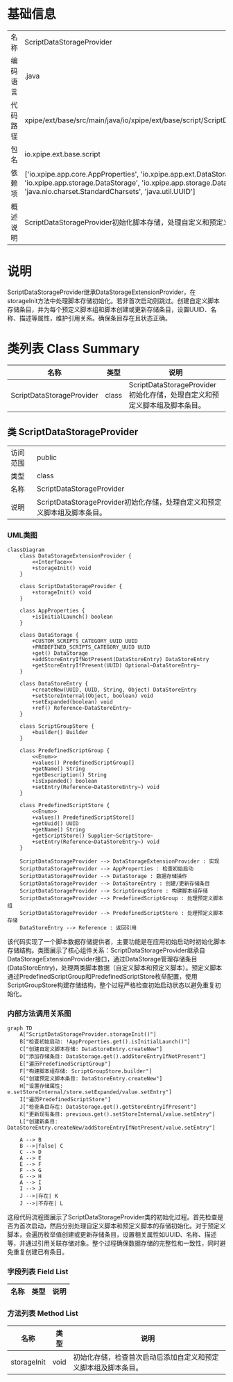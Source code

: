 # 基础信息

|      |      |
|------|------|
| 名称 | ScriptDataStorageProvider |
| 编码语言 | .java |
| 代码路径 | xpipe/ext/base/src/main/java/io/xpipe/ext/base/script/ScriptDataStorageProvider.java |
| 包名 | io.xpipe.ext.base.script |
| 依赖项 | ['io.xpipe.app.core.AppProperties', 'io.xpipe.app.ext.DataStorageExtensionProvider', 'io.xpipe.app.storage.DataStorage', 'io.xpipe.app.storage.DataStoreEntry', 'java.nio.charset.StandardCharsets', 'java.util.UUID'] |
| 概述说明 | ScriptDataStorageProvider初始化脚本存储，处理自定义和预定义脚本组及脚本条目。 |

# 说明

ScriptDataStorageProvider继承DataStorageExtensionProvider，在storageInit方法中处理脚本存储初始化。若非首次启动则跳过。创建自定义脚本存储条目，并为每个预定义脚本组和脚本创建或更新存储条目，设置UUID、名称、描述等属性，维护引用关系。确保条目存在且状态正确。

# 类列表 Class Summary

| 名称   | 类型  | 说明 |
|-------|------|-------------|
| ScriptDataStorageProvider | class | ScriptDataStorageProvider初始化存储，处理自定义和预定义脚本组及脚本条目。 |



## 类 ScriptDataStorageProvider

|      |      |
|------|------|
| 访问范围 | public |
| 类型 | class |
| 名称 | ScriptDataStorageProvider |
| 说明 | ScriptDataStorageProvider初始化存储，处理自定义和预定义脚本组及脚本条目。 |


### UML类图

```mermaid
classDiagram
    class DataStorageExtensionProvider {
        <<Interface>>
        +storageInit() void
    }

    class ScriptDataStorageProvider {
        +storageInit() void
    }

    class AppProperties {
        +isInitialLaunch() boolean
    }

    class DataStorage {
        +CUSTOM_SCRIPTS_CATEGORY_UUID UUID
        +PREDEFINED_SCRIPTS_CATEGORY_UUID UUID
        +get() DataStorage
        +addStoreEntryIfNotPresent(DataStoreEntry) DataStoreEntry
        +getStoreEntryIfPresent(UUID) Optional~DataStoreEntry~
    }

    class DataStoreEntry {
        +createNew(UUID, UUID, String, Object) DataStoreEntry
        +setStoreInternal(Object, boolean) void
        +setExpanded(boolean) void
        +ref() Reference~DataStoreEntry~
    }

    class ScriptGroupStore {
        +builder() Builder
    }

    class PredefinedScriptGroup {
        <<Enum>>
        +values() PredefinedScriptGroup[]
        +getName() String
        +getDescription() String
        +isExpanded() boolean
        +setEntry(Reference~DataStoreEntry~) void
    }

    class PredefinedScriptStore {
        <<Enum>>
        +values() PredefinedScriptStore[]
        +getUuid() UUID
        +getName() String
        +getScriptStore() Supplier~ScriptStore~
        +setEntry(Reference~DataStoreEntry~) void
    }

    ScriptDataStorageProvider --> DataStorageExtensionProvider : 实现
    ScriptDataStorageProvider --> AppProperties : 检查初始启动
    ScriptDataStorageProvider --> DataStorage : 数据存储操作
    ScriptDataStorageProvider --> DataStoreEntry : 创建/更新存储条目
    ScriptDataStorageProvider --> ScriptGroupStore : 构建脚本组存储
    ScriptDataStorageProvider --> PredefinedScriptGroup : 处理预定义脚本组
    ScriptDataStorageProvider --> PredefinedScriptStore : 处理预定义脚本存储
    DataStoreEntry --> Reference : 返回引用
```

该代码实现了一个脚本数据存储提供者，主要功能是在应用初始启动时初始化脚本存储结构。类图展示了核心组件关系：ScriptDataStorageProvider继承自DataStorageExtensionProvider接口，通过DataStorage管理存储条目(DataStoreEntry)，处理两类脚本数据（自定义脚本和预定义脚本）。预定义脚本通过PredefinedScriptGroup和PredefinedScriptStore枚举配置，使用ScriptGroupStore构建存储结构，整个过程严格检查初始启动状态以避免重复初始化。


### 内部方法调用关系图

```mermaid
graph TD
    A["ScriptDataStorageProvider.storageInit()"]
    B["检查初始启动: !AppProperties.get().isInitialLaunch()"]
    C["创建自定义脚本存储: DataStoreEntry.createNew"]
    D["添加存储条目: DataStorage.get().addStoreEntryIfNotPresent"]
    E["遍历PredefinedScriptGroup"]
    F["构建脚本组存储: ScriptGroupStore.builder"]
    G["创建预定义脚本条目: DataStoreEntry.createNew"]
    H["设置存储属性: e.setStoreInternal/store.setExpanded/value.setEntry"]
    I["遍历PredefinedScriptStore"]
    J["检查条目存在: DataStorage.get().getStoreEntryIfPresent"]
    K["更新现有条目: previous.get().setStoreInternal/value.setEntry"]
    L["创建新条目: DataStoreEntry.createNew/addStoreEntryIfNotPresent/value.setEntry"]

    A --> B
    B -->|false| C
    C --> D
    A --> E
    E --> F
    F --> G
    G --> H
    A --> I
    I --> J
    J -->|存在| K
    J -->|不存在| L
```

这段代码流程图展示了ScriptDataStorageProvider类的初始化过程。首先检查是否为首次启动，然后分别处理自定义脚本和预定义脚本的存储初始化。对于预定义脚本，会遍历枚举值创建或更新存储条目，设置相关属性如UUID、名称、描述等，并通过引用关联存储对象。整个过程确保数据存储的完整性和一致性，同时避免重复创建已有条目。

### 字段列表 Field List

| 名称  | 类型  | 说明 |
|-------|-------|------|

### 方法列表 Method List

| 名称  | 类型  | 说明 |
|-------|-------|------|
| storageInit | void | 初始化存储，检查首次启动后添加自定义和预定义脚本组及脚本条目。 |





